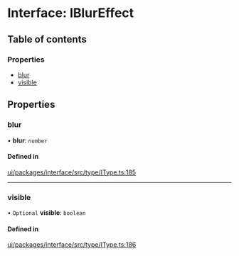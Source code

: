 # Interface: IBlurEffect

## Table of contents

### Properties

- [blur](IBlurEffect.md#blur)
- [visible](IBlurEffect.md#visible)

## Properties

### blur

• **blur**: `number`

#### Defined in

[ui/packages/interface/src/type/IType.ts:185](https://github.com/leaferjs/leafer-ui/blob/d5b15f5/packages/interface/src/type/IType.ts#L185)

___

### visible

• `Optional` **visible**: `boolean`

#### Defined in

[ui/packages/interface/src/type/IType.ts:186](https://github.com/leaferjs/leafer-ui/blob/d5b15f5/packages/interface/src/type/IType.ts#L186)
